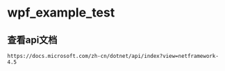 # wpf_example_test

## 查看api文档
`https://docs.microsoft.com/zh-cn/dotnet/api/index?view=netframework-4.5`
